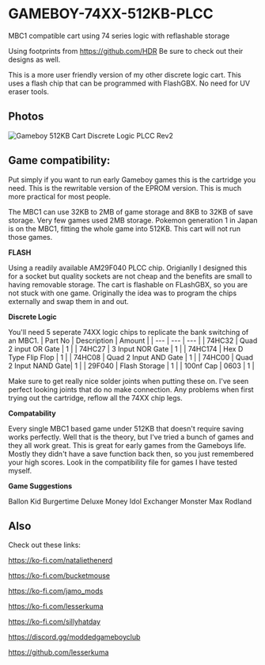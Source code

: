 # GAMEBOY-74XX-512KB-PLCC
MBC1 compatible cart using 74 series logic with reflashable storage

Using footprints from https://github.com/HDR Be sure to check out their designs as well.

This is a more user friendly version of my other discrete logic cart. This uses a flash chip that can be programmed with FlashGBX. No need for UV eraser tools.

## Photos

![Gameboy 512KB Cart Discrete Logic PLCC Rev2](https://github.com/sillyhatday/GAMEBOY-74XX-512KB-PLCC/assets/65309612/cf5d6ac9-99bd-4fd6-8699-821561da8367)

## Game compatibility:

Put simply if you want to run early Gameboy games this is the cartridge you need. This is the rewritable version of the EPROM version. This is much more practical for most people.

The MBC1 can use 32KB to 2MB of game storage and 8KB to 32KB of save storage. Very few games used 2MB storage. Pokemon generation 1 in Japan is on the MBC1, fitting the whole game into 512KB. This cart will not run those games.

**FLASH**

Using a readily available AM29F040 PLCC chip. Origianlly I designed this for a socket but quality sockets are not cheap and the benefits are small to having removable storage. The cart is flashable on FLashGBX, so you are not stuck with one game. Originally the idea was to program the chips externally and swap them in and out.
 
 **Discrete Logic**
 
 You'll need 5 seperate 74XX logic chips to replicate the bank switching of an MBC1.
 | Part No | Description | Amount |
 | --- | --- | --- |
 | 74HC32 | Quad 2 input OR Gate | 1 |
 | 74HC27 | 3 Input NOR Gate | 1 |
 | 74HC174 | Hex D Type Flip Flop | 1 |
 | 74HC08 | Quad 2 Input AND Gate | 1 |
 | 74HC00 | Quad 2 Input NAND Gate| 1 |
 | 29F040 | Flash Storage | 1 |
 | 100nf Cap | 0603 | 1 |
 
 Make sure to get really nice solder joints when putting these on. I've seen perfect looking joints that do no make connection. Any problems when first trying out the cartridge, reflow all the 74XX chip legs.
 
 **Compatability**
 
 Every single MBC1 based game under 512KB that doesn't require saving works perfectly. Well that is the theory, but I've tried a bunch of games and they all work great. This is great for early games from the Gameboys life. Mostly they didn't have a save function back then, so you just remembered your high scores. Look in the compatibility file for games I have tested myself.

**Game Suggestions**

Ballon Kid
Burgertime Deluxe
Money Idol Exchanger
Monster Max
Rodland

## Also

Check out these links:

https://ko-fi.com/nataliethenerd

https://ko-fi.com/bucketmouse

https://ko-fi.com/jamo_mods

https://ko-fi.com/lesserkuma

https://ko-fi.com/sillyhatday

https://discord.gg/moddedgameboyclub

https://github.com/lesserkuma
